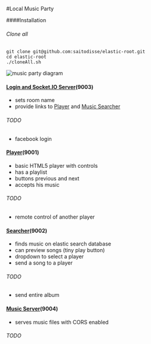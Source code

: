#Local Music Party

####Installation

###### Clone all
```
git clone git@github.com:saitodisse/elastic-root.git
cd elastic-root
./cloneAll.sh
```


![music party diagram](https://docs.google.com/drawings/d/1s1pn9j1HyYyN4xdEJo8707BzDixOZsyC4k3o6BRixFg/pub?w=720&amp;h=540 "music party diagram")


#### [Login and Socket.IO Server](https://github.com/saitodisse/socket-io-server)(9003)

 - sets room name
 - provide links to [Player](https://github.com/saitodisse/elastic-player) and [Music Searcher](https://github.com/saitodisse/elastic-music-searcher)

###### TODO
 - facebook login




#### [Player](https://github.com/saitodisse/elastic-player)(9001)

 - basic HTML5 player with controls
 - has a playlist
 - buttons previous and next
 - accepts his music

###### TODO
 - remote control of another player




#### [Searcher](https://github.com/saitodisse/elastic-music-searcher)(9002)

 - finds music on elastic search database
 - can preview songs (tiny play button)
 - dropdown to select a player
 - send a song to a player

###### TODO
 - send entire album





#### [Music Server](https://github.com/saitodisse/elastic-music-server)(9004)

 - serves music files with CORS enabled

###### TODO
